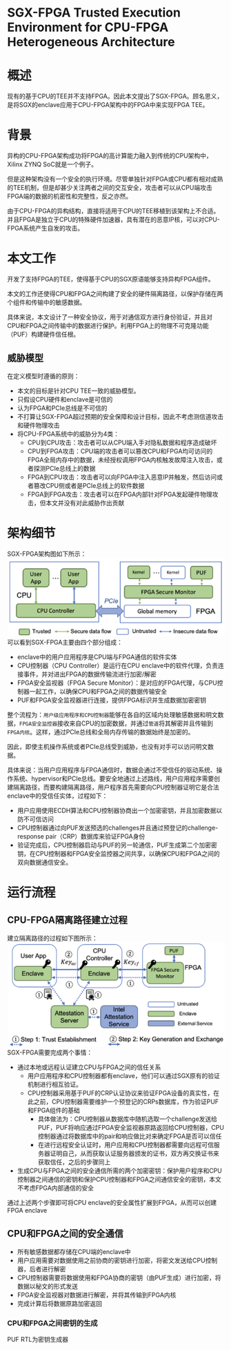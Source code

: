 # SGX-FPGA Trusted Execution Environment for CPU-FPGA Heterogeneous Architecture

# 概述
现有的基于CPU的TEE并不支持FPGA。因此本文提出了SGX-FPGA。顾名思义，是将SGX的enclave应用于CPU-FPGA架构中的FPGA中来实现FPGA TEE。

# 背景
异构的CPU-FPGA架构成功将FPGA的高计算能力融入到传统的CPU架构中，Xilinx ZYNQ SoC就是一个例子。

但是这种架构没有一个安全的执行环境。尽管单独针对FPGA或CPU都有相对成熟的TEE机制，但是却甚少关注两者之间的交互安全，攻击者可以从CPU端攻击FPGA端的数据的机密性和完整性，反之亦然。

由于CPU-FPGA的异构结构，直接将适用于CPU的TEE移植到该架构上不合适。并且FPGA是独立于CPU的特殊硬件加速器，具有潜在的恶意IP核，可以对CPU-FPGA系统产生自发的攻击。

# 本文工作

开发了支持FPGA的TEE，使得基于CPU的SGX原语能够支持异构FPGA组件。

本文的工作还使得CPU和FPGA之间构建了安全的硬件隔离路径，以保护存储在两个组件和传输中的敏感数据。

具体来说，本文设计了一种安全协议，用于对通信双方进行身份验证，并且对CPU和FPGA之间传输中的数据进行保护。利用FPGA上的物理不可克隆功能（PUF）构建硬件信任根。

## 威胁模型
在定义模型时遵循的原则：
+ 本文的目标是针对CPU TEE一致的威胁模型。
+ 只假设CPU硬件和enclave是可信的
+ 认为FPGA和PCIe总线是不可信的
+ 不打算让SGX-FPGA超过预期的安全保障和设计目标，因此不考虑测信道攻击和硬件物理攻击
+ 将CPU-FPGA系统中的威胁分为4类：
  + CPU到CPU攻击：攻击者可以从CPU端入手对隐私数据和程序造成破坏
  + CPU到FPGA攻击：CPU端的攻击者可以篡改CPU和FPGA均可访问的FPGA全局内存中的数据，未经授权调用FPGA内核触发故障注入攻击，或者探测PCIe总线上的数据
  + FPGA到CPU攻击：攻击者可以向FPGA中注入恶意IP并触发，然后访问或者篡改CPU侧或者是PCIe总线上的软件数据
  + FPGA到FPGA攻击：攻击者可以在FPGA内部针对FPGA发起硬件物理攻击，但本文并没有对此威胁作出贡献

# 架构细节
SGX-FPGA架构图如下所示：
![](images/2-1.png)
可以看到SGX-FPGA主要由四个部分组成：
+ enclave中的用户应用程序是CPU端与FPGA通信的软件实体
+ CPU控制器（CPU Controller）是运行在CPU enclave中的软件代理，负责连接事件，并对进出FPGA的数据传输流进行加密/解密
+ FPGA安全监视器（FPGA Secure Monitor）：是对应的FPGA代理，与CPU控制器一起工作，以确保CPU和FPGA之间的数据传输安全
+ PUF和FPGA安全监视器进行连接，提供FPGA标识并生成数据加密密钥

整个流程为：`用户级应用程序和CPU控制器`能够在各自的区域内处理敏感数据和明文数据，`FPGA安全监控器`接收来自CPU的加密数据，并通过`管道`将其解密并且传输到`FPGA内核`。这样，通过PCIe总线和全局内存传输的数据始终是加密的。

因此，即使主机操作系统或者PCIe总线受到威胁，也没有对手可以访问明文数据。

具体来说：当用户应用程序与FPGA通信时，数据会通过不受信任的驱动系统、操作系统、hypervisor和PCIe总线。要安全地通过上述路线，用户应用程序需要创建隔离路径，而要构建隔离路径，用户程序首先需要向CPU控制器证明它是合法enclave中的受信任实体，过程如下：
+ 用户应用使用ECDH算法和CPU控制器协商出一个加密密钥，并且加密数据以防不可信访问
+ CPU控制器通过向PUF发送预选的challenges并且通过预登记的challenge-response pair（CRP）数据库来验证FPGA身份
+ 验证完成后，CPU控制器启动与PUF的另一轮通信，PUF生成第二个加密密钥，在CPU控制器和FPGA安全监控器之间共享，以确保CPU和FPGA之间的双向数据通信安全。

# 运行流程
## CPU-FPGA隔离路径建立过程

建立隔离路径的过程如下图所示：
![](images/2-2.png)
SGX-FPGA需要完成两个事情：
+ 通过本地或远程认证建立CPU与FPGA之间的信任关系
  + 用户应用程序和CPU控制器都有enclave，他们可以通过SGX原有的验证机制进行相互验证。
  + CPU控制器采用基于PUF的CRP认证协议来验证FPGA设备的真实性，在此之前，CPU控制器需要维护一个预登记的CRPs数据库，作为验证PUF和FPGA组件的基础
    + 具体做法为：CPU控制器从数据库中随机选取一个challenge发送给PUF，PUF将响应通过FPGA安全监视器原路返回给CPU控制器，CPU控制器通过将数据库中的pair和响应做比对来确定FPGA是否可以信任
    + 在进行远程安全认证时，用户应用和CPU控制器都需要向远程可信服务器证明自己，从而获取认证服务器颁发的证书，双方再交换证书来获取信任，之后的步骤同上
+ 生成CPU与FPGA之间的安全通信所需的两个加密密钥：保护用户程序和CPU控制器之间通信的密钥和保护CPU控制器和FPGA之间通信安全的密钥，本文不考虑FPGA内部通信的安全

通过上述两个步骤即可将CPU enclave的安全属性扩展到FPGA，从而可以创建FPGA enclave

## CPU和FPGA之间的安全通信
+ 所有敏感数据都存储在CPU端的enclave中
+ 用户应用需要对数据使用之前协商的密钥进行加密，将密文发送给CPU控制器，后者进行解密
+ CPU控制器需要将数据使用和FPGA协商的密钥（由PUF生成）进行加密，将数据以秘文的形式发送
+ FPGA安全监视器对数据进行解密，并将其传输到FPGA内核
+ 完成计算后将数据原路加密返回

### CPU和FPGA之间密钥的生成
PUF RTL为密钥生成器